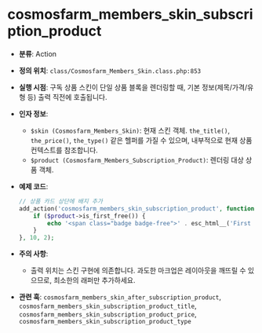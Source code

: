 # cosmosfarm_members_skin_subscription_product

- **분류**: Action
- **정의 위치**: `class/Cosmosfarm_Members_Skin.class.php:853`
- **실행 시점**: 구독 상품 스킨이 단일 상품 블록을 렌더링할 때, 기본 정보(제목/가격/유형 등) 출력 직전에 호출됩니다.
- **인자 정보**:
  - `$skin (Cosmosfarm_Members_Skin)`: 현재 스킨 객체. `the_title()`, `the_price()`, `the_type()` 같은 헬퍼를 가질 수 있으며, 내부적으로 현재 상품 컨텍스트를 참조합니다.
  - `$product (Cosmosfarm_Members_Subscription_Product)`: 렌더링 대상 상품 객체.
- **예제 코드**:

  ```php
  // 상품 카드 상단에 배지 추가
  add_action('cosmosfarm_members_skin_subscription_product', function ($skin, $product) {
      if ($product->is_first_free()) {
          echo '<span class="badge badge-free">' . esc_html__('First month free', 'textdomain') . '</span>';
      }
  }, 10, 2);
  
  ```

- **주의 사항**:
  - 출력 위치는 스킨 구현에 의존합니다. 과도한 마크업은 레이아웃을 깨뜨릴 수 있으므로, 최소한의 래퍼만 추가하세요.
- **관련 훅**: `cosmosfarm_members_skin_after_subscription_product`, `cosmosfarm_members_skin_subscription_product_title`, `cosmosfarm_members_skin_subscription_product_price`, `cosmosfarm_members_skin_subscription_product_type`

